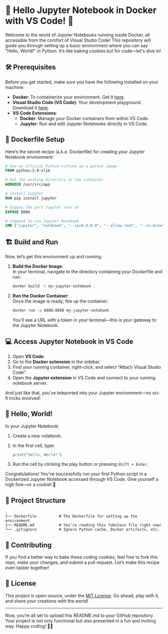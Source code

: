 # 🍪 Hello Jupyter Notebook in Docker with VS Code! 🚀

Welcome to the world of Jupyter Notebooks running inside Docker, all accessible from the comfort of Visual Studio Code! This repository will guide you through setting up a basic environment where you can say "Hello, World!" in Python. It’s like baking cookies but for code—let's dive in!

## 🛠 Prerequisites

Before you get started, make sure you have the following installed on your machine:

- **Docker**: To containerize your environment. Get it [here](https://www.docker.com/get-started).
- **Visual Studio Code (VS Code)**: Your development playground. Download it [here](https://code.visualstudio.com/).
- **VS Code Extensions**:
  - **Docker**: Manage your Docker containers from within VS Code.
  - **Jupyter**: Run and edit Jupyter Notebooks directly in VS Code.

## 📄 Dockerfile Setup

Here’s the secret recipe (a.k.a. Dockerfile) for creating your Jupyter Notebook environment:

```dockerfile
# Use an official Python runtime as a parent image
FROM python:3.9-slim

# Set the working directory in the container
WORKDIR /usr/src/app

# Install Jupyter
RUN pip install jupyter

# Expose the port Jupyter runs on
EXPOSE 8888

# Command to run Jupyter Notebook
CMD ["jupyter", "notebook", "--ip=0.0.0.0", "--allow-root", "--no-browser"]
```

## 🏗 Build and Run

Now, let’s get this environment up and running:

1. **Build the Docker Image**:  
   In your terminal, navigate to the directory containing your Dockerfile and run:

   ```bash
   docker build -t my-jupyter-notebook .
   ```

2. **Run the Docker Container**:  
   Once the image is ready, fire up the container:

   ```bash
   docker run -p 8888:8888 my-jupyter-notebook
   ```

   You'll see a URL with a token in your terminal—this is your gateway to the Jupyter Notebook.

## 💻 Access Jupyter Notebook in VS Code

1. Open **VS Code**.
2. Go to the **Docker extension** in the sidebar.
3. Find your running container, right-click, and select “Attach Visual Studio Code”.
4. Open the **Jupyter extension** in VS Code and connect to your running notebook server.

And just like that, you’ve teleported into your Jupyter environment—no sci-fi tricks involved!

## 👋 Hello, World!

In your Jupyter Notebook:

1. Create a new notebook.
2. In the first cell, type:

   ```python
   print("Hello, World!")
   ```

3. Run the cell by clicking the play button or pressing `Shift + Enter`.

Congratulations! You’ve successfully run your first Python script in a Dockerized Jupyter Notebook accessed through VS Code. Give yourself a high five—or a cookie! 🍪

## 📂 Project Structure

```
.
├── Dockerfile          # The Dockerfile for setting up the environment
├── README.md           # You're reading this fabulous file right now!
└── .gitignore          # Ignore Python cache, Docker artifacts, etc.
```

## 🌟 Contributing

If you find a better way to bake these coding cookies, feel free to fork this repo, make your changes, and submit a pull request. Let’s make this recipe even tastier together!

## 📄 License

This project is open-source, under the [MIT License](LICENSE). Go ahead, play with it, and share your creations with the world!

---

Now, you’re all set to upload this README.md to your GitHub repository. Your project is not only functional but also presented in a fun and inviting way. Happy coding! 🍪🚀
